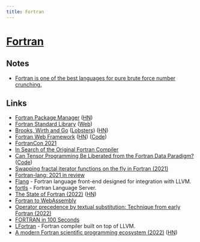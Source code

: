 ```yaml
---
title: Fortran
---
```


# [Fortran](https://fortran-lang.org/)

## Notes

- [Fortran is one of the best languages for pure brute force number crunching.](https://twitter.com/Sydonahi/status/1470535771337625601)

## Links

- [Fortran Package Manager](https://github.com/fortran-lang/fpm) ([HN](https://news.ycombinator.com/item?id=26977499))
- [Fortran Standard Library](https://github.com/fortran-lang/stdlib) ([Web](https://stdlib.fortran-lang.org/))
- [Brooks, Wirth and Go](https://www.fredrikholmqvist.com/posts/brooks-wirth-go/) ([Lobsters](https://lobste.rs/s/wx3r8f/brooks_wirth_go)) ([HN](https://news.ycombinator.com/item?id=28365138))
- [Fortran Web Framework](https://fortran.io/) ([HN](https://news.ycombinator.com/item?id=28509333)) ([Code](https://github.com/mapmeld/fortran-machine))
- [FortranCon 2021](https://tcevents.chem.uzh.ch/event/14/contributions/)
- [In Search of the Original Fortran Compiler](http://ed-thelen.org/FortranHistories/1%20Paul%20McJones%20-%20In%20Searchof%20the%20Original%20FORTRAN%20compiler.pdf)
- [Can Tensor Programming Be Liberated from the Fortran Data Paradigm?](https://www.cs.ox.ac.uk/seminars/2418.html) ([Code](https://github.com/conal/talk-2021-can-tensor-programming-be-liberated))
- [Swapping fractal iterator functions on the fly in Fortran (2021)](https://www.jeffirwin.xyz/posts/2021-12-11-a.html)
- [Fortran-lang: 2021 in review](https://fortran-lang.org/newsletter/2021/12/29/Fortran-lang-2021-in-review/)
- [Flang](https://github.com/flang-compiler/flang) - Fortran language front-end designed for integration with LLVM.
- [fortls](https://github.com/gnikit/fortls) - Fortran Language Server.
- [The State of Fortran (2022)](https://arxiv.org/abs/2203.15110) ([HN](https://news.ycombinator.com/item?id=30935633))
- [Fortran to WebAssembly](https://github.com/StarGate01/Full-Stack-Fortran)
- [Operator precedence by textual substitution: Technique from early Fortran (2022)](https://www.kmjn.org/notes/operator_precedence_fortran.html)
- [FORTRAN in 100 Seconds](https://www.youtube.com/watch?v=NMWzgy8FsKs)
- [LFortran](https://github.com/lfortran/lfortran) - Fortran compiler built on top of LLVM.
- [A modern Fortran scientific programming ecosystem (2022)](https://degenerateconic.com/a-modern-fortran-scientific-programming-ecosystem.html) ([HN](https://news.ycombinator.com/item?id=33194773))
